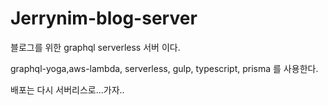 # Jerrynim-blog-server

블로그를 위한 graphql serverless 서버 이다.

graphql-yoga,aws-lambda, serverless, gulp, typescript, prisma 를 사용한다.

배포는 다시 서버리스로...가자..

